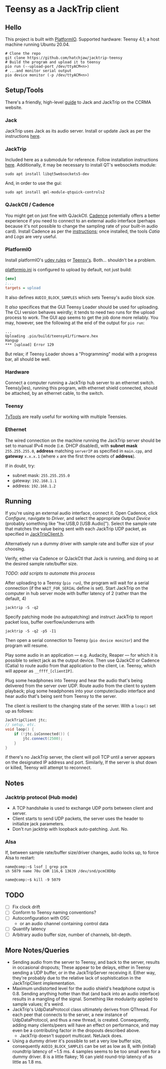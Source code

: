 # Teensy as a JackTrip client

## Hello

This project is built with [PlatformIO](https://platformio.org). 
Supported hardware: Teensy 4.1; a host machine running Ubuntu 20.04.

```shell
# Clone the repo
git clone https://github.com/hatchjaw/jacktrip-teensy
# Build the program and upload it to teensy
pio run (--upload-port /dev/ttyACM<n>)
# ...and monitor serial output
pio device monitor (-p /dev/ttyACM<n>)
```

## Setup/Tools

There's a friendly, high-level
[guide](https://ccrma.stanford.edu/docs/common/IETF.html) 
to Jack and JackTrip on the CCRMA website.

### Jack

JackTrip uses Jack as its audio server. Install or update Jack as per the
instructions
[here](https://qjackctl.sourceforge.io/qjackctl-index.html#Installation).

### JackTrip

Included here as a submodule for reference. Follow installation 
instructions [here](https://jacktrip.github.io/jacktrip/Build/Linux/).
Additionally, it may be necessary to install QT's websockets module:

```shell
sudo apt install libqt5websockets5-dev
```

And, in order to use the gui:

```shell
sudo apt install qml-module-qtquick-controls2
```

### QJackCtl / Cadence

You might get on just fine with QJackCtl.
[Cadence](https://kx.studio/Applications:Cadence) potentially offers a better
experience if you need to connect to an external audio interface (perhaps
because it's not possible to change the sampling rate of your built-in audio
card). Install Cadence as per the 
[instructions](https://github.com/falkTX/Cadence/blob/master/INSTALL.md);
once installed, the tools _Catia_ and _Logs_ are very useful.


### PlatformIO

Install platformIO's 
[udev rules](https://docs.platformio.org/en/latest/core/installation/udev-rules.html)
or [Teensy's](https://www.pjrc.com/teensy/loader_linux.html). 
Both... shouldn't be a problem.

[platformio.ini](platformio.ini) is configured to upload by default, not just build:

```ini
[env]
;...
targets = upload
```

It also defines `AUDIO_BLOCK_SAMPLES` which sets Teensy's audio block size.

It _also_ specifices that the GUI Teensy Loader should be used for uploading.
The CLI version behaves weirdly; it tends to need two runs for the upload
process to work. The GUI app seems to get the job done more reliably. You may, 
however, see the following at the end of the output for `pio run`:
```shell
...
Uploading .pio/build/teensy41/firmware.hex
Hangup
*** [upload] Error 129
```
But relax; if Teensy Loader shows a "Programming" modal
with a progress bar, all should be well.

### Hardware

Connect a computer running a JackTrip hub server to an ethernet switch.
Teens(y|ies), running this program, with ethernet shield connected, should be 
attached, by an ethernet cable, to the switch.

### Teensy

[TyTools](https://github.com/Koromix/tytools) are really useful for working with
multiple Teensies.

### Ethernet

The wired connection on the machine running the JackTrip server should be
set to manual IPv4 mode (i.e. DHCP disabled), with **subnet mask** 
`255.255.255.0`, **address** matching `serverIP` as specified in `main.cpp`, 
and **gateway** `x.x.x.1` (where `x` are the first three octets of **address**).

If in doubt, try:

- subnet mask: `255.255.255.0`
- gateway: `192.168.1.1`
- address: `192.168.1.2`

## Running

If you're using an external audio interface, connect it. Open Cadence, click 
_Configure_, navigate to _Driver_, and select the appropriate _Output Device_
(probably something like "hw:USB,0 [USB Audio]"). Select the sample rate that
matches the value being sent with each JackTrip UDP packet, as specified in
[JackTripClient.h](src/JackTripClient.h).

Alternatively run a dummy driver with sample rate and buffer size of your 
choosing.

Verify, either via Cadence or QJackCtl that Jack is running, and 
doing so at the desired sample rate/buffer size.

_TODO: add scripts to automate this process_

After uploading to a Teensy (`pio run`), 
the program will wait for a serial connection (if the `WAIT_FOR_SERIAL` 
define is set).
Start JackTrip on the computer in hub server mode with buffer latency of 2
(rather than the default, 4)
```shell
jacktrip -S -q2
``` 
Specify patching mode (no autopatching) and instruct JackTrip to report
packet loss, buffer overflow/underruns with
```shell
jacktrip -S -q2 -p5 -I1
```

Then open a serial connection to Teensy (`pio device monitor`) and the program 
will resume.

Play some audio in an application — e.g. Audacity, Reaper — for which it is
possible to select jack as the output device. Then use QJackCtl or 
Cadence (Catia) to route audio from that application to the client, i.e. Teensy,
which will appear as `__ffff_[clientIP]`.

Plug some
headphones into Teensy and hear the audio that's being delivered from the
server over UDP. 
Route audio from the client to system playback; plug some headphones into your 
computer/audio interface and hear audio that's being sent from Teensy to the 
server.

The client is resilient to the changing state of the server. With a `loop()`
set up as follows:
```c++
JackTripClient jtc;
// setup, etc.
void loop() {
    if (!jtc.isConnected()) {
        jtc.connect(2500);
    }
}
```
if there's no JackTrip server, the client will poll TCP until a server appears
on the designated IP address and port. Similarly, If the server is shut down or
killed, Teensy will attempt to reconnect.

## Notes

### Jacktrip protocol (Hub mode)

- A TCP handshake is used to exchange UDP ports between client and server.
- Client starts to send UDP packets, the server uses the header to initialize 
  jack parameters.
- Don't run jacktrip with loopback auto-patching. Just. No. 

### Alsa

If, between sample rate/buffer size/driver changes, audio locks up, to force
Alsa to restart:

```shell
name@comp:~$ lsof | grep pcm
sh 5079 name 70u CHR 116,6 13639 /dev/snd/pcmC0D0p

name@comp:~$ kill -9 5079
```

## TODO

- [ ] Fix clock drift
- [ ] Conform to Teensy naming conventions?
- [ ] Autoconfiguration with OSC
  - or an audio channel containing control data
- [ ] Quantify latency
- [ ] Arbitrary audio buffer size, number of channels, bit-depth.

## More Notes/Queries
- Sending audio from the server to Teensy, and back to the server, results in
  occasional dropouts; These appear to be delays, either in Teensy sending a
  UDP buffer, or in the JackTripServer receiving it. Either way, they're 
  probably due to the relative lack of sophistication in the JackTripClient 
  implementation.
- Maximum undistorted level for the audio shield's headphone output is 0.8. 
  Sending anything hotter than that (and back into an audio interface) results
  in a mangling of the signal. Something like modularity applied to sample 
  values; it's weird.
- JackTrip's UdpDataProtocol class ultimately derives from QThread. For each
  peer that connects to the server, a new instance of UdpDataProtocol, and
  thus a new thread, is created. Consequently, adding many clients/peers will
  have an effect on performance, and may even be a contributing factor in the
  dropouts described above.
  - JackTrip doesn't support multicast. NetJack does.
- Using a dummy driver it's possible to set a very low buffer size, consequently
  `AUDIO_BLOCK_SAMPLES` can be set as low as 8, with (initial) roundtrip latency
  of ~1.5 ms. 4 samples seems to be too small even for a dummy driver. 8 is a 
  little flakey; 16 can yield round-trip latency of as little as 1.8 ms.